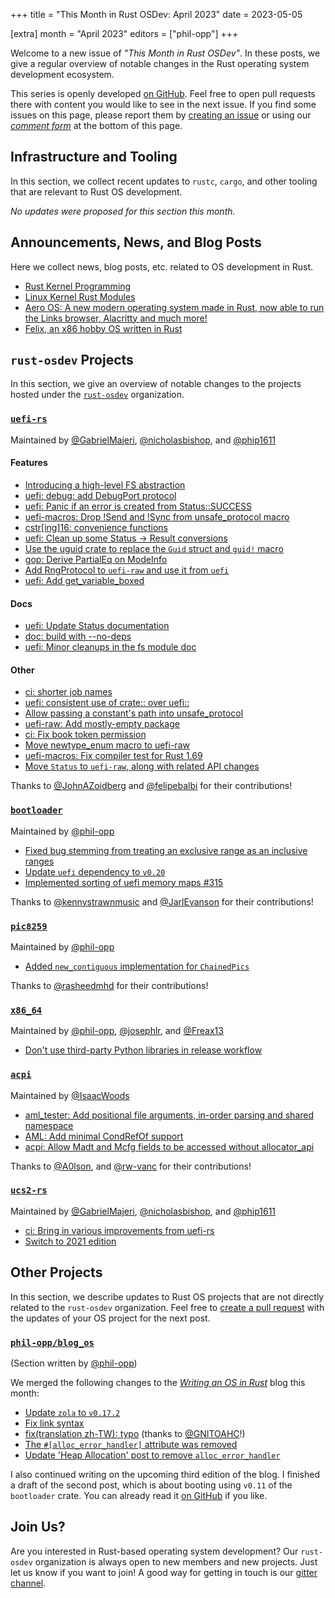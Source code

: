 +++
title = "This Month in Rust OSDev: April 2023"
date = 2023-05-05

[extra]
month = "April 2023"
editors = ["phil-opp"]
+++

Welcome to a new issue of _"This Month in Rust OSDev"_. In these posts, we give a regular overview of notable changes in the Rust operating system development ecosystem.

<!-- more -->

This series is openly developed [on GitHub](https://github.com/rust-osdev/homepage/). Feel free to open pull requests there with content you would like to see in the next issue. If you find some issues on this page, please report them by [creating an issue](https://github.com/rust-osdev/homepage/issues/new) or using our <a href="#comment-form">_comment form_</a> at the bottom of this page.

<!--
    This is a draft for the upcoming "This Month in Rust OSDev (April 2023)" post.
    Feel free to create pull requests against the `next` branch to add your
    content here.
    Please take a look at the past posts on https://rust-osdev.com/ to see the
    general structure of these posts.
-->

## Infrastructure and Tooling

In this section, we collect recent updates to `rustc`, `cargo`, and other tooling that are relevant to Rust OS development.

<!--
    Please use the following template:

    ### Summary
    <span class="maintainers">(Section written by [@author](https://github.com/author))</span>

    <text>
-->

_No updates were proposed for this section this month._

## Announcements, News, and Blog Posts

Here we collect news, blog posts, etc. related to OS development in Rust.

<!--
Please follow this template:

- [Title](https://example.com)
  - (optional) Some additional context
-->

- [Rust Kernel Programming](https://coderjoshdk.github.io/posts/Rust-Kernel-Programming.html)
- [Linux Kernel Rust Modules](https://tomcat0x42.me/linux/rust/2023/04/07/linux-kernel-rust-modules.html)
- [Aero OS: A new modern operating system made in Rust, now able to run the Links browser, Alacritty and much more!](https://www.reddit.com/r/rust/comments/12p2rf7/aero_os_a_new_modern_operating_system_made_in/)
- [Felix, an x86 hobby OS written in Rust](https://www.reddit.com/r/rust/comments/12gxh8b/felix_an_x86_hobby_os_written_in_rust/)


## `rust-osdev` Projects

In this section, we give an overview of notable changes to the projects hosted under the [`rust-osdev`] organization.

[`rust-osdev`]: https://github.com/rust-osdev/about

<!--
    Please use the following template:

    ### [`repo_name`](https://github.com/rust-osdev/repo_name)
    <span class="maintainers">Maintained by [@maintainer_1](https://github.com/maintainer_1)</span>

    The `repo_name` crate ...<<short introduction>>...

    We merged the following changes this month:
    <<changelog, either in list or text form>>
-->

### [`uefi-rs`](https://github.com/rust-osdev/uefi-rs)
<span class="maintainers">Maintained by [@GabrielMajeri](https://github.com/GabrielMajeri), [@nicholasbishop](https://github.com/nicholasbishop), and [@phip1611](https://github.com/phip1611)</span>

#### Features

- [Introducing a high-level FS abstraction](https://github.com/rust-osdev/uefi-rs/pull/472)
- [uefi: debug: add DebugPort protocol](https://github.com/rust-osdev/uefi-rs/pull/755)
- [uefi: Panic if an error is created from Status::SUCCESS](https://github.com/rust-osdev/uefi-rs/pull/749)
- [uefi-macros: Drop !Send and !Sync from unsafe_protocol macro](https://github.com/rust-osdev/uefi-rs/pull/758)
- [cstr[ing]16: convenience functions](https://github.com/rust-osdev/uefi-rs/pull/751)
- [uefi: Clean up some Status -> Result conversions](https://github.com/rust-osdev/uefi-rs/pull/767)
- [Use the uguid crate to replace the `Guid` struct and `guid!` macro](https://github.com/rust-osdev/uefi-rs/pull/777)
- [gop: Derive PartialEq on ModeInfo](https://github.com/rust-osdev/uefi-rs/pull/773)
- [Add RngProtocol to `uefi-raw` and use it from `uefi`](https://github.com/rust-osdev/uefi-rs/pull/778)
- [uefi: Add get_variable_boxed](https://github.com/rust-osdev/uefi-rs/pull/779)

#### Docs

- [uefi: Update Status documentation](https://github.com/rust-osdev/uefi-rs/pull/748)
- [doc: build with --no-deps](https://github.com/rust-osdev/uefi-rs/pull/746)
- [uefi: Minor cleanups in the fs module doc](https://github.com/rust-osdev/uefi-rs/pull/753)

#### Other

- [ci: shorter job names](https://github.com/rust-osdev/uefi-rs/pull/750)
- [uefi: consistent use of crate:: over uefi::](https://github.com/rust-osdev/uefi-rs/pull/752)
- [Allow passing a constant's path into unsafe_protocol](https://github.com/rust-osdev/uefi-rs/pull/760)
- [uefi-raw: Add mostly-empty package](https://github.com/rust-osdev/uefi-rs/pull/761)
- [ci: Fix book token permission](https://github.com/rust-osdev/uefi-rs/pull/763)
- [Move newtype_enum macro to uefi-raw](https://github.com/rust-osdev/uefi-rs/pull/764)
- [uefi-macros: Fix compiler test for Rust 1.69](https://github.com/rust-osdev/uefi-rs/pull/765)
- [Move `Status` to `uefi-raw`, along with related API changes](https://github.com/rust-osdev/uefi-rs/pull/768)

Thanks to [@JohnAZoidberg](https://github.com/JohnAZoidberg) and [@felipebalbi](https://github.com/felipebalbi) for their contributions!

### [`bootloader`](https://github.com/rust-osdev/bootloader)
<span class="maintainers">Maintained by [@phil-opp](https://github.com/phil-opp)</span>

- [Fixed bug stemming from treating an exclusive range as an inclusive ranges](https://github.com/rust-osdev/bootloader/pull/362)
- [Update `uefi` dependency to `v0.20`](https://github.com/rust-osdev/bootloader/pull/360)
- [Implemented sorting of uefi memory maps #315](https://github.com/rust-osdev/bootloader/pull/365)

Thanks to [@kennystrawnmusic](https://github.com/kennystrawnmusic) and [@JarlEvanson](https://github.com/JarlEvanson) for their contributions!


### [`pic8259`](https://github.com/rust-osdev/pic8259)
<span class="maintainers">Maintained by [@phil-opp](https://github.com/phil-opp)</span>

- [Added `new_contiguous` implementation for `ChainedPics`](https://github.com/rust-osdev/pic8259/pull/4)

Thanks to [@rasheedmhd](https://github.com/rasheedmhd) for their contributions!


### [`x86_64`](https://github.com/rust-osdev/x86_64)
<span class="maintainers">Maintained by [@phil-opp](https://github.com/phil-opp), [@josephlr](https://github.com/orgs/rust-osdev/people/josephlr), and [@Freax13](https://github.com/orgs/rust-osdev/people/Freax13)</span>

- [Don't use third-party Python libraries in release workflow](https://github.com/rust-osdev/x86_64/pull/421)


### [`acpi`](https://github.com/rust-osdev/acpi)
<span class="maintainers">Maintained by [@IsaacWoods](https://github.com/IsaacWoods)</span>

- [aml_tester: Add positional file arguments, in-order parsing and shared namespace](https://github.com/rust-osdev/acpi/pull/151)
- [AML: Add minimal CondRefOf support](https://github.com/rust-osdev/acpi/pull/170)
- [acpi: Allow Madt and Mcfg fields to be accessed without allocator_api](https://github.com/rust-osdev/acpi/pull/161)

Thanks to [@A0lson](https://github.com/A0lson), and [@rw-vanc](https://github.com/rw-vanc) for their contributions!


### [`ucs2-rs`](https://github.com/rust-osdev/ucs2-rs)
<span class="maintainers">Maintained by [@GabrielMajeri](https://github.com/GabrielMajeri), [@nicholasbishop](https://github.com/nicholasbishop), and [@phip1611](https://github.com/phip1611)</span>

- [ci: Bring in various improvements from uefi-rs](https://github.com/rust-osdev/ucs2-rs/pull/14)
- [Switch to 2021 edition](https://github.com/rust-osdev/ucs2-rs/pull/15)



## Other Projects

In this section, we describe updates to Rust OS projects that are not directly related to the `rust-osdev` organization. Feel free to [create a pull request](https://github.com/rust-osdev/homepage/pulls) with the updates of your OS project for the next post.

<!--
    Please use the following template:

    ### [`owner_name/repo_name`](https://github.com/rust-osdev/owner_name/repo_name)
    <span class="maintainers">(Section written by [@your_github_name](https://github.com/your_github_name))</span>

    ...<<your project updates>>...
-->

### [`phil-opp/blog_os`](https://github.com/phil-opp/blog_os)
<span class="maintainers">(Section written by [@phil-opp](https://github.com/phil-opp))</span>

We merged the following changes to the [_Writing an OS in Rust_](https://os.phil-opp.com/) blog this month:

- [Update `zola` to `v0.17.2`](https://github.com/phil-opp/blog_os/pull/1209)
- [Fix link syntax](https://github.com/phil-opp/blog_os/pull/1210)
- [fix(translation zh-TW): typo](https://github.com/phil-opp/blog_os/pull/1211) <span class="gray">(thanks to [@GNITOAHC](https://github.com/GNITOAHC)!)</span>
- [The `#[alloc_error_handler]` attribute was removed](https://github.com/phil-opp/blog_os/pull/1216)
- [Update 'Heap Allocation' post to remove `alloc_error_handler`](https://github.com/phil-opp/blog_os/pull/1217)

I also continued writing on the upcoming third edition of the blog. I finished a draft of the second post, which is about booting using `v0.11` of the `bootloader` crate. You can already read it [on GitHub](https://github.com/phil-opp/blog_os/blob/edition-3/blog/content/edition-3/posts/02-booting/index.md) if you like.

## Join Us?

Are you interested in Rust-based operating system development? Our `rust-osdev` organization is always open to new members and new projects. Just let us know if you want to join! A good way for getting in touch is our [gitter channel](https://gitter.im/rust-osdev/Lobby).
